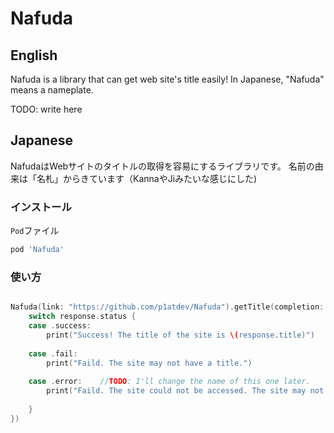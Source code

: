# Nafuda
## English
Nafuda is a library that can get web site's title easily!
In Japanese, "Nafuda" means a nameplate.

TODO: write here

## Japanese
NafudaはWebサイトのタイトルの取得を容易にするライブラリです。
名前の由来は「名札」からきています（KannaやJiみたいな感じにした)

### インストール
`Pod`ファイル
```Ruby
pod 'Nafuda'
```

### 使い方
```Swift

Nafuda(link: "https://github.com/p1atdev/Nafuda").getTitle(completion: { response in
    switch response.status {
    case .success:
        print("Success! The title of the site is \(response.title)")
        
    case .fail:
        print("Faild. The site may not have a title.")
        
    case .error:    //TODO: I'll change the name of this one later.
        print("Faild. The site could not be accessed. The site may not exist.)
    
    }
})

```
